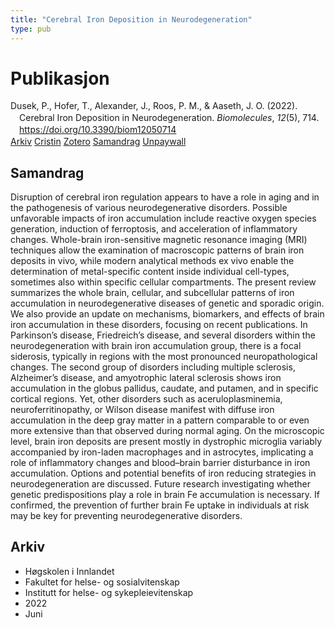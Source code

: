 ```yaml
---
title: "Cerebral Iron Deposition in Neurodegeneration"
type: pub
---
```

<h1>Publikasjon</h1>
<article id="csl-bib-container-5XVRKK7E" class="csl-bib-container">
  <div class="csl-bib-body" style="line-height: 1.35; padding-left: 1em; text-indent:-1em;">
  <div class="csl-entry">Dusek, P., Hofer, T., Alexander, J., Roos, P. M., &amp; Aaseth, J. O. (2022). Cerebral Iron Deposition in Neurodegeneration. <i>Biomolecules</i>, <i>12</i>(5), 714. <a href="https://doi.org/10.3390/biom12050714">https://doi.org/10.3390/biom12050714</a></div>
</div>
  <div class="csl-bib-buttons">
    <a href="#taxonomy-article-5XVRKK7E" class="csl-bib-button">Arkiv</a>
    <a href="https://app.cristin.no/results/show.jsf?id=2028777" alt="Cristin URL" class="csl-bib-button">Cristin</a>
    <a href="http://zotero.org/groups/5022929/items/5XVRKK7E" alt="Zotero URL" class="csl-bib-button">Zotero</a>
    <a href="#abstract-article-5XVRKK7E" class="csl-bib-button">Samandrag</a>
    <a href="https://www.mdpi.com/2218-273X/12/5/714/pdf?version=1652785930" class="csl-bib-button">Unpaywall</a>
  </div>
  <div id="csl-bib-meta-container-5XVRKK7E"></div>
</article>
<div id="csl-bib-meta-5XVRKK7E" class="csl-bib-meta">
  <article id="abstract-article-5XVRKK7E" class="abstract-article">
    <h1>Samandrag</h1>
    Disruption of cerebral iron regulation appears to have a role in aging and in the pathogenesis of various neurodegenerative disorders. Possible unfavorable impacts of iron accumulation include reactive oxygen species generation, induction of ferroptosis, and acceleration of inflammatory changes. Whole-brain iron-sensitive magnetic resonance imaging (MRI) techniques allow the examination of macroscopic patterns of brain iron deposits in vivo, while modern analytical methods ex vivo enable the determination of metal-specific content inside individual cell-types, sometimes also within specific cellular compartments. The present review summarizes the whole brain, cellular, and subcellular patterns of iron accumulation in neurodegenerative diseases of genetic and sporadic origin. We also provide an update on mechanisms, biomarkers, and effects of brain iron accumulation in these disorders, focusing on recent publications. In Parkinson’s disease, Friedreich’s disease, and several disorders within the neurodegeneration with brain iron accumulation group, there is a focal siderosis, typically in regions with the most pronounced neuropathological changes. The second group of disorders including multiple sclerosis, Alzheimer’s disease, and amyotrophic lateral sclerosis shows iron accumulation in the globus pallidus, caudate, and putamen, and in specific cortical regions. Yet, other disorders such as aceruloplasminemia, neuroferritinopathy, or Wilson disease manifest with diffuse iron accumulation in the deep gray matter in a pattern comparable to or even more extensive than that observed during normal aging. On the microscopic level, brain iron deposits are present mostly in dystrophic microglia variably accompanied by iron-laden macrophages and in astrocytes, implicating a role of inflammatory changes and blood–brain barrier disturbance in iron accumulation. Options and potential benefits of iron reducing strategies in neurodegeneration are discussed. Future research investigating whether genetic predispositions play a role in brain Fe accumulation is necessary. If confirmed, the prevention of further brain Fe uptake in individuals at risk may be key for preventing neurodegenerative disorders.
  </article>
  <article id="taxonomy-article-5XVRKK7E" class="taxonomy-article">
    <h1>Arkiv</h1>
    <ul>
      <li>Høgskolen i Innlandet</li>
      <li>Fakultet for helse- og sosialvitenskap</li>
      <li>Institutt for helse- og sykepleievitenskap</li>
      <li>2022</li>
      <li>Juni</li>
    </ul>
  </article>
</div>
